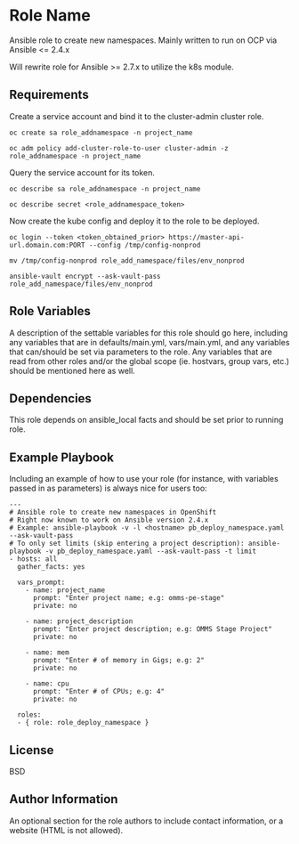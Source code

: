 Role Name
=========

Ansible role to create new namespaces. Mainly written to run on OCP via Ansible <= 2.4.x

Will rewrite role for Ansible >= 2.7.x to utilize the k8s module.

Requirements
------------

Create a service account and bind it to the cluster-admin cluster role.

`
oc create sa role_addnamespace -n project_name
`

`
oc adm policy add-cluster-role-to-user cluster-admin -z role_addnamespace -n project_name 
`

Query the service account for its token.

`
oc describe sa role_addnamespace -n project_name
`

`
oc describe secret <role_addnamespace_token>
`

Now create the kube config and deploy it to the role to be deployed.

`
oc login --token <token_obtained_prior> https://master-api-url.domain.com:PORT --config /tmp/config-nonprod 
`

`
mv /tmp/config-nonprod role_add_namespace/files/env_nonprod
`

`
ansible-vault encrypt --ask-vault-pass role_add_namespace/files/env_nonprod 
`

Role Variables
--------------

A description of the settable variables for this role should go here, including any variables that are in defaults/main.yml, vars/main.yml, and any variables that can/should be set via parameters to the role. Any variables that are read from other roles and/or the global scope (ie. hostvars, group vars, etc.) should be mentioned here as well.

Dependencies
------------

This role depends on ansible_local facts and should be set prior to running role.


Example Playbook
----------------

Including an example of how to use your role (for instance, with variables passed in as parameters) is always nice for users too:

    ---
    # Ansible role to create new namespaces in OpenShift
    # Right now known to work on Ansible version 2.4.x
    # Example: ansible-playbook -v -l <hostname> pb_deploy_namespace.yaml --ask-vault-pass
    # To only set limits (skip entering a project description): ansible-playbook -v pb_deploy_namespace.yaml --ask-vault-pass -t limit
    - hosts: all
      gather_facts: yes
    
      vars_prompt:
        - name: project_name
          prompt: "Enter project name; e.g: omms-pe-stage"
          private: no
    
        - name: project_description
          prompt: "Enter project description; e.g: OMMS Stage Project"
          private: no
    
        - name: mem
          prompt: "Enter # of memory in Gigs; e.g: 2"
          private: no
    
        - name: cpu
          prompt: "Enter # of CPUs; e.g: 4"
          private: no
     
      roles:
      - { role: role_deploy_namespace }

License
-------

BSD

Author Information
------------------

An optional section for the role authors to include contact information, or a website (HTML is not allowed).
